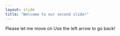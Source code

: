 ```yaml
---
layout: slide
title: "Welcome to our second slide!"
---
```

Please let me move on
Use the left arrow to go back!
